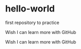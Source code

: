 # hello-world

first repository to practice

Wish I can learn more with GitHub

Wish I can learn more with GitHub
